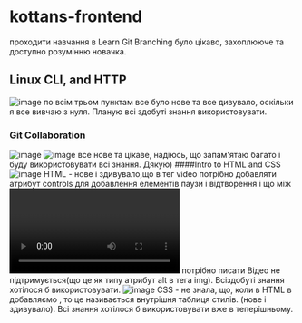 # kottans-frontend
проходити навчання в Learn Git Branching було цікаво, захоплююче та доступно розумінню новачка.
## Linux CLI, and HTTP
![image](https://user-images.githubusercontent.com/109870179/187763248-4d0d1a10-493f-4c8d-a08a-6349ec845249.png)
по всім трьом пунктам все було нове та все дивувало, оскільки я все вивчаю з нуля. Планую всі здобуті знання використовувати.
### Git Collaboration 
![image](https://user-images.githubusercontent.com/109870179/188275970-33e8fb67-9496-4eb8-a137-3a1247625db9.png)
![image](https://user-images.githubusercontent.com/109870179/188275988-f45504fc-091f-4c89-9474-f19fd53274a5.png)
все нове та цікаве, надіюсь, що запам'ятаю багато і буду використовувати всі знання. Дякую)
####Intro to HTML and CSS
![image](https://user-images.githubusercontent.com/109870179/188943682-74bc5e6a-4113-4738-a5dc-49452bb401d3.png)
HTML - нове і здивувало,що в тег video потрібно добавляти атрибут controls для добавлення елементів паузи і відтворення і що між <video></video> потрібно писати Відео не підтримується(що це як типу атрибут alt в тега img). Всіздобуті знання хотілося б використовувати.
![image](https://user-images.githubusercontent.com/109870179/188943715-54cebaa3-3f16-4ab4-ab73-b55d8b53c4cc.png)
CSS - не знала, що, коли в HTML в <head></head> добавляємо <style></style>,  то це називається внутрішня таблиця стилів. (нове і здивувало). Всі знання хотілося б використовувати вже в теперішньому.



